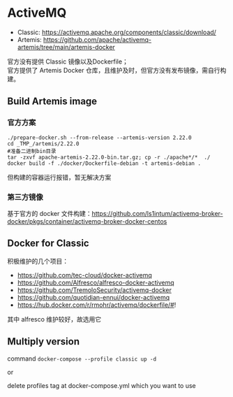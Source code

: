 # ActiveMQ

* Classic: https://activemq.apache.org/components/classic/download/
* Artemis: https://github.com/apache/activemq-artemis/tree/main/artemis-docker

官方没有提供 Classic 镜像以及Dockerfile；  
官方提供了 Artemis Docker 仓库，且维护及时，但官方没有发布镜像，需自行构建。


## Build Artemis image

### 官方方案

```
./prepare-docker.sh --from-release --artemis-version 2.22.0
cd _TMP_/artemis/2.22.0
#准备二进制bin目录
tar -zxvf apache-artemis-2.22.0-bin.tar.gz; cp -r ./apache*/*  ./
docker build -f ./docker/Dockerfile-debian -t artemis-debian .
```

但构建的容器运行报错，暂无解决方案  

### 第三方镜像

基于官方的 docker 文件构建：https://github.com/ls1intum/activemq-broker-docker/pkgs/container/activemq-broker-docker-centos

## Docker for Classic

积极维护的几个项目：  

* https://github.com/tec-cloud/docker-activemq
* https://github.com/Alfresco/alfresco-docker-activemq
* https://github.com/TremoloSecurity/activemq-docker
* https://github.com/quotidian-ennui/docker-activemq
* https://hub.docker.com/r/rmohr/activemq/dockerfile/#!

其中 alfresco 维护较好，故选用它

## Multiply version

command `docker-compose --profile classic up -d`

or

delete profiles tag at docker-compose.yml which you want to use